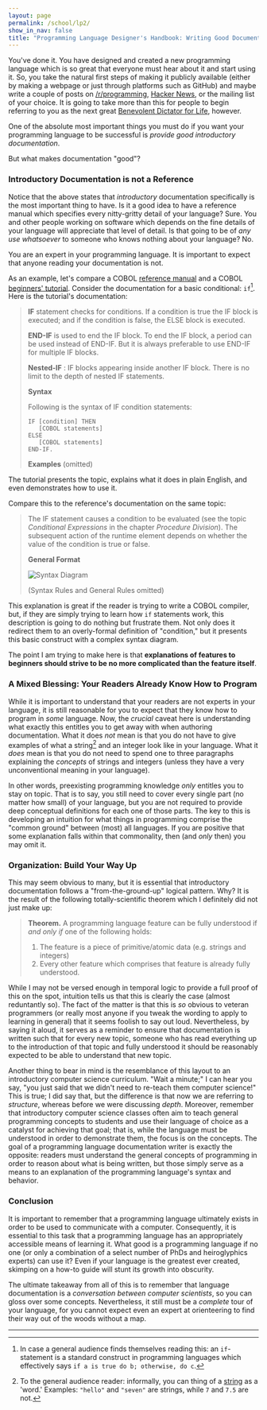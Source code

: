 ```yaml
---
layout: page
permalink: /school/lp2/
show_in_nav: false
title: "Programming Language Designer's Handbook: Writing Good Documentation"
---
```

You've done it. You have designed and created a new programming language which
is so great that everyone must hear about it and start using it. So, you take
the natural first steps of making it publicly available (either by making a
webpage or just through platforms such as GitHub) and maybe write a couple of
posts on [/r/programming][r-prog], [Hacker News][hn], or the mailing list of
your choice. It is going to take more than this for people to begin referring
to you as the next great [Benevolent Dictator for Life][bdfl], however.

One of the absolute most important things you must do if you want your programming
language to be successful is *provide good introductory documentation*.

But what makes documentation "good"?

### Introductory Documentation is not a Reference
Notice that the above states that *introductory* documentation specifically
is the most important thing to have. Is it a good idea to have a reference manual
which specifies every nitty-gritty detail of your language? Sure. You and other
people working on software which depends on the fine details of your language will
appreciate that level of detail. Is that going to be of *any use whatsoever*
to someone who knows nothing about your language? No.

You are an expert in your programming language. It is important to expect
that anyone reading your documentation is not.

As an example, let's compare a COBOL [reference manual][cobol-ref] and a COBOL
[beginners' tutorial][cobol-tut]. Consider the documentation for a basic conditional:
`if`[^1]. Here is the tutorial's documentation:

> **IF** statement checks for conditions. If a condition is true the IF block is executed; and if the condition is false, the ELSE block is executed.
>
> **END-IF** is used to end the IF block. To end the IF block, a period can be used instead of END-IF. But it is always preferable to use END-IF for multiple IF blocks.
>
> **Nested-IF** : IF blocks appearing inside another IF block. There is no limit to the depth of nested IF statements.
>
> **Syntax**
>
> Following is the syntax of IF condition statements:
>
>     IF [condition] THEN
>        [COBOL statements]
>     ELSE
>        [COBOL statements]
>     END-IF.
>
> **Examples** (omitted)

The tutorial presents the topic, explains what it does in plain English, and
even demonstrates how to use it.

Compare this to the reference's documentation on the same topic:

> The IF statement causes a condition to be evaluated (see the topic *Conditional Expressions* in the chapter *Procedure Division*). The subsequent action of the runtime element depends on whether the value of the condition is true or false.
>
> **General Format**
>
> ![Syntax Diagram][cobol-syntax-diagram]
>
> (Syntax Rules and General Rules omitted)

This explanation is great if the reader is trying to write a COBOL compiler, but, if they
are simply trying to learn how `if` statements work, this description is going to
do nothing but frustrate them. Not only does it redirect them to an overly-formal definition
of "condition," but it presents this basic construct with a complex syntax diagram.

The point I am trying to make here is that **explanations of features to beginners should strive to be no more complicated than the feature itself**.

### A Mixed Blessing: Your Readers Already Know How to Program
While it is important to understand that your readers are not experts in your language,
it is still reasonable for you to expect that they know how to program in *some* language.
Now, the *crucial* caveat here is understanding what exactly this entitles you to get
away with when authoring documentation. What it does *not* mean is that you do not have
to give examples of what a string[^2] and an integer look like in your language. What it
*does* mean is that you do not need to spend one to three paragraphs explaining
the *concepts* of strings and integers (unless they have a very unconventional meaning
in your language).

In other words, preexisting programming knowledge *only* entitles you to stay on topic. That
is to say, you still need to cover every single part (no matter how small) of your
language, but you are not required to provide deep conceptual definitions for each one of
those parts. The key to this is developing an intuition for what things in programming
comprise the "common ground" between (most) all languages. If you are positive that some
explanation falls within that commonality, then (and *only* then) you may omit it.

### Organization: Build Your Way Up
This may seem obvious to many, but it is essential that introductory documentation
follows a "from-the-ground-up" logical pattern. Why? It is the result of the following
totally-scientific theorem which I definitely did not just make up:

> **Theorem.** A programming language feature can be fully understood if *and only if* one of the following holds:
>
> 1. The feature is a piece of primitive/atomic data (e.g. strings and integers)
> 2. Every other feature which comprises that feature is already fully understood.

While I may not be versed enough in temporal logic to provide a full proof of this
on the spot, intuition tells us that this is clearly the case (almost reduntantly so).
The fact of the matter is that this is *so* obvious to veteran programmers (or really
most anyone if you tweak the wording to apply to learning in general) that it seems
foolish to say out loud. Nevertheless, by saying it aloud, it serves as a reminder to
ensure that documentation is written such that for every new topic, someone who has read
everything up to the introduction of that topic and fully understood it should be
reasonably expected to be able to understand that new topic.

Another thing to bear in mind is the resemblance of this layout to an introductory
computer science curriculum. "Wait a minute;" I can hear you say, "you just said that
we didn't need to re-teach them computer science!" This is true; I did say that, but
the difference is that now we are referring to *structure*, whereas before we were
discussing *depth*. Moreover, remember that introductory computer science classes often
aim to teach general programming concepts to students and use their language of choice
as a catalyst for achieving that goal; that is, while the language must be understood
in order to demonstrate them, the focus is on the concepts. The goal of a programming
language documentation writer is exactly the opposite: readers must understand the
general concepts of programming in order to reason about what is being written, but
those simply serve as a means to an explanation of the programming language's syntax
and behavior.

### Conclusion
It is important to remember that a programming language ultimately exists in order to be
used to communicate with a computer. Consequently, it is essential to this task that a
programming language has an appropriately accessible means of learning it. What good is
a programming language if no one (or only a combination of a select number of PhDs and
heiroglyphics experts) can use it? Even if your language is the greatest ever created,
skimping on a how-to guide will stunt its growth into obscurity.

The ultimate takeaway from all of this is to remember that language documentation is a
*conversation between computer scientists*, so you can gloss over some concepts.
Nevertheless, it still must be a *complete* tour of your language, for you cannot expect
even an expert at orienteering to find their way out of the woods without a map.

* * *
[^1]: In case a general audience finds themselves reading this: an `if`-statement is a standard construct in programming languages which effectively says `if a is true do b; otherwise, do c`.
[^2]: To the general audience reader: informally, you can thing of a [string][wiki-string] as a 'word.' Examples: `"hello"` and `"seven"` are strings, while `7` and `7.5` are not.

[r-prog]: http://reddit.com/r/programming "/r/programming"
[hn]: http://news.ycombinator.com "Hacker News"
[bdfl]: https://en.wikipedia.org/wiki/Benevolent_dictator_for_life "Wikipedia: Benevolent Dictator for Life"
[cobol-ref]: http://supportline.microfocus.com/Documentation/books/sx60/lrpubb.htm "COBOL Language"
[cobol-tut]: http://www.tutorialspoint.com/cobol/ "COBOL Tutorial"
[cobol-syntax-diagram]: http://supportline.microfocus.com/Documentation/books/sx60/lhpdf915.gif "Oh boy."
[wiki-string]: https://en.wikipedia.org/wiki/String_%28computer_science%29 "Wikipedia: String (Computer Science)"
[haskell-intro]: https://www.haskell.org/tutorial/ "A Gentle Introduction to Haskell Version 98"
[racket-guide]: http://docs.racket-lang.org/guide/ "The Racket Guide"
[python-tut]: https://docs.python.org/2/tutorial/ "The Python Tutorial"
[learn-you-hs]: http://learnyouahaskell.com/chapters "Learn You a Haskell for Great Good!"
